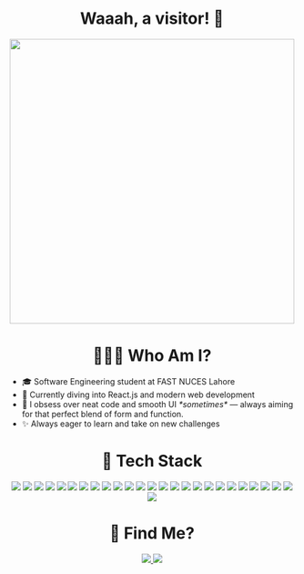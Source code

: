 <div align="center">
  <h1>Waaah, a visitor! 👋</h1>
</div>

<p align="center">
  <img src="https://media1.tenor.com/m/TSPV5XsTIssAAAAC/flcl.gif" width="500"/>
</p>

<div align="center">
  <h1>👨🏼‍🎓 Who Am I?</h1>
</div>

<div align="left">
  <ul>
    <li>🎓 Software Engineering student at FAST NUCES Lahore</li>
    <li>🌱 Currently diving into React.js and modern web development</li>
    <li>🧠 I obsess over neat code and smooth UI <i>*sometimes*</i> — always aiming for that perfect blend of form and function.</li>
    <li>✨ Always eager to learn and take on new challenges</li>
  </ul>
</div>

<div align="center">

<h1>🧰 Tech Stack</h1>

<!-- 🌐 Languages -->
<img src="https://img.shields.io/badge/8086%20Assembly-6E4C13?style=for-the-badge&logoColor=white"/>
<img src="https://img.shields.io/badge/C++-00599C?style=for-the-badge&logo=c%2B%2B&logoColor=white"/>
<img src="https://img.shields.io/badge/C-555555?style=for-the-badge&logo=c&logoColor=white"/>
<img src="https://img.shields.io/badge/Java-007396?style=for-the-badge&logo=java&logoColor=white"/>
<img src="https://img.shields.io/badge/JavaScript-F7DF1E?style=for-the-badge&logo=javascript&logoColor=black"/>
<img src="https://img.shields.io/badge/HTML5-E34F26?style=for-the-badge&logo=html5&logoColor=white"/>
<img src="https://img.shields.io/badge/CSS3-1572B6?style=for-the-badge&logo=css3&logoColor=white"/>

<!-- 🎨 Frontend -->
<img src="https://img.shields.io/badge/React-20232A?style=for-the-badge&logo=react&logoColor=61DAFB"/>
<img src="https://img.shields.io/badge/Bootstrap-7952B3?style=for-the-badge&logo=bootstrap&logoColor=white"/>
<img src="https://img.shields.io/badge/Qt-41CD52?style=for-the-badge&logo=qt&logoColor=white"/>
<img src="https://img.shields.io/badge/WinForms-0078D7?style=for-the-badge&logo=windows&logoColor=white"/>

<!-- 🖥 Backend -->
<img src="https://img.shields.io/badge/Node.js-339933?style=for-the-badge&logo=node.js&logoColor=white"/>
<img src="https://img.shields.io/badge/Express.js-000000?style=for-the-badge&logo=express&logoColor=white"/>
<img src="https://img.shields.io/badge/Gradle-02303A?style=for-the-badge&logo=gradle&logoColor=white"/>

<!-- 🗃 Databases -->
<img src="https://img.shields.io/badge/SQLite3-003B57?style=for-the-badge&logo=sqlite&logoColor=white"/>
<img src="https://img.shields.io/badge/PostgreSQL-4169E1?style=for-the-badge&logo=postgresql&logoColor=white"/>
<img src="https://img.shields.io/badge/MS%20SQL-CC2927?style=for-the-badge&logo=microsoftsqlserver&logoColor=white"/>

<!-- 🧩 Extra -->
<img src="https://img.shields.io/badge/Raylib-000000?style=for-the-badge&logoColor=white"/>
<img src="https://img.shields.io/badge/Figma-F24E1E?style=for-the-badge&logo=figma&logoColor=white"/>

<!-- 🧰 Tools -->
<img src="https://img.shields.io/badge/VS%20Code-007ACC?style=for-the-badge&logo=visualstudiocode&logoColor=white"/>
<img src="https://img.shields.io/badge/Git-F05032?style=for-the-badge&logo=git&logoColor=white"/>
<img src="https://img.shields.io/badge/GitHub-181717?style=for-the-badge&logo=github&logoColor=white"/>
<img src="https://img.shields.io/badge/Linux-FCC624?style=for-the-badge&logo=linux&logoColor=black"/>
<img src="https://img.shields.io/badge/IntelliJ%20IDEA-000000?style=for-the-badge&logo=intellijidea&logoColor=white"/>
<img src="https://img.shields.io/badge/WebStorm-000000?style=for-the-badge&logo=webstorm&logoColor=white"/>
<img src="https://img.shields.io/badge/CMake-064F8C?style=for-the-badge&logo=cmake&logoColor=white"/>

</div>

<div align="center">
  <h1>📡 Find Me?</h1>

  <a href="https://www.linkedin.com/in/ryyanch/" target="_blank">
    <img src="https://img.shields.io/badge/LinkedIn-0077B5?style=for-the-badge&logo=linkedin&logoColor=white"/>
  </a>

  <a href="mailto:ryyanch@gmail.com">
    <img src="https://img.shields.io/badge/Email-D14836?style=for-the-badge&logo=gmail&logoColor=white" />
  </a>
</div>









<!--
**Ryyan-Choudhary/Ryyan-Choudhary** is a ✨ _special_ ✨ repository because its `README.md` (this file) appears on your GitHub profile.

Here are some ideas to get you started:

- 🔭 I’m currently working on ...
- 🌱 I’m currently learning ...
- 👯 I’m looking to collaborate on ...
- 🤔 I’m looking for help with ...
- 💬 Ask me about ...
- 📫 How to reach me: ...
- 😄 Pronouns: ...
- ⚡ Fun fact: ...
-->

